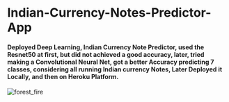 # Indian-Currency-Notes-Predictor-App

#### Deployed Deep Learning, Indian Currency Note Predictor, used the Resnet50 at first, but did not achieved a good accuracy, later, tried making a Convolutional Neural Net, got a better Accuracy predicting 7 classes, considering all running Indian currency Notes, Later Deployed it Locally, and then on Heroku Platform.

![forest_fire](fire.png)
